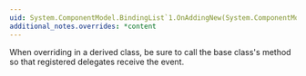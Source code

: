 ```yaml
---
uid: System.ComponentModel.BindingList`1.OnAddingNew(System.ComponentModel.AddingNewEventArgs)
additional_notes.overrides: *content
---
```


<p>When overriding <xref href="System.ComponentModel.BindingList`1.OnAddingNew(System.ComponentModel.AddingNewEventArgs)"></xref> in a derived class, be sure to call the base class's <xref href="System.ComponentModel.BindingList`1.OnAddingNew(System.ComponentModel.AddingNewEventArgs)"></xref> method so that registered delegates receive the event.</p>


